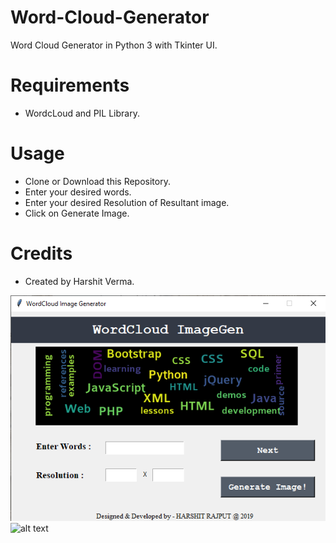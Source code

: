 # Word-Cloud-Generator
  Word Cloud Generator in Python 3 with Tkinter UI.
  
# Requirements
  - WordcLoud and PIL Library.
  
# Usage 
  - Clone or Download this Repository.
  - Enter your desired words.
  - Enter your desired Resolution of Resultant image.
  - Click on Generate Image.
  
# Credits
  
  - Created by Harshit Verma. 
  
  
  
  
![alt text](s1.png)
![alt text](s2.png)
